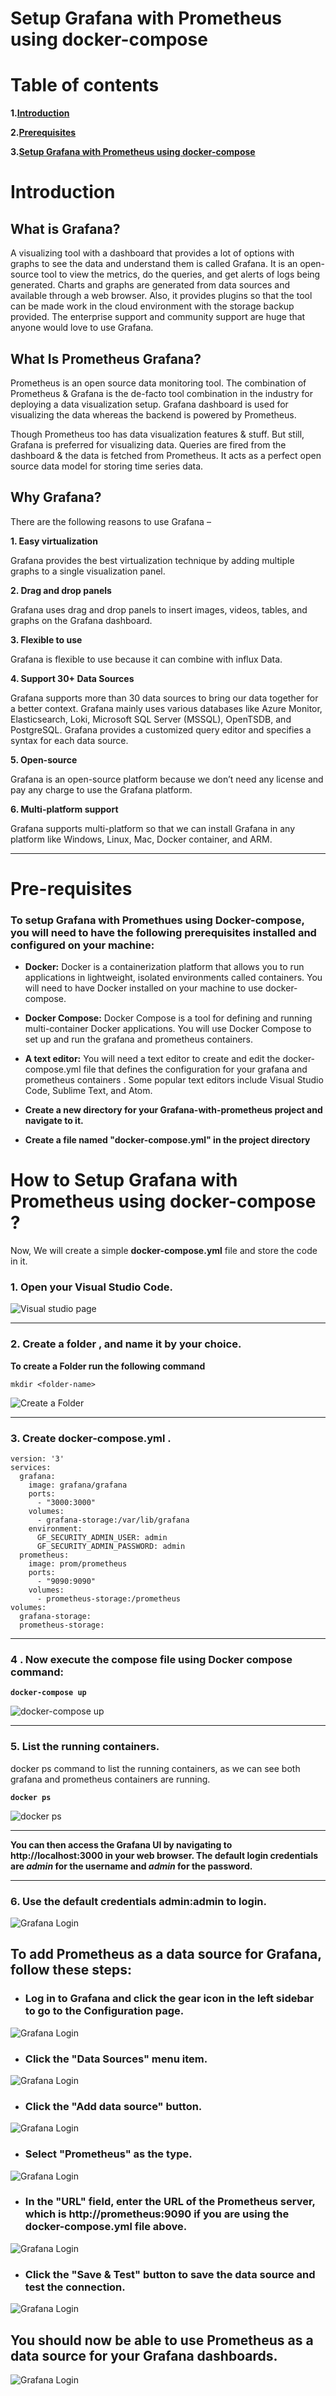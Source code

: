 # **Setup Grafana with Prometheus using docker-compose**

# **Table of contents**

**1.[Introduction](#**<Introduction>**)**

**2.[Prerequisites](#**<Pre-requisites>**)**

**3.[Setup Grafana with Prometheus using docker-compose](#how-to-setup-Grafana-with-Peometheus-using-docker-compose)**


# Introduction

## **What is Grafana?**
A visualizing tool with a dashboard that provides a lot of options with graphs to see the data and understand them is called Grafana. It is an open-source tool to view the metrics, do the queries, and get alerts of logs being generated. Charts and graphs are generated from data sources and available through a web browser. Also, it provides plugins so that the tool can be made work in the cloud environment with the storage backup provided. The enterprise support and community support are huge that anyone would love to use Grafana.

## **What Is Prometheus Grafana?**
Prometheus is an open source data monitoring tool. The combination of Prometheus & Grafana is the de-facto tool combination in the industry for deploying a data visualization setup. Grafana dashboard is used for visualizing the data whereas the backend is powered by Prometheus.

Though Prometheus too has data visualization features & stuff. But still, Grafana is preferred for visualizing data. Queries are fired from the dashboard & the data is fetched from Prometheus.
It acts as a perfect open source data model for storing time series data.

## **Why Grafana?**
There are the following reasons to use Grafana –

**1. Easy virtualization**

Grafana provides the best virtualization technique by adding multiple graphs to a single visualization panel.

**2. Drag and drop panels**

Grafana uses drag and drop panels to insert images, videos, tables, and graphs on the Grafana dashboard.

**3. Flexible to use**               

Grafana is flexible to use because it can combine with influx Data.

**4. Support 30+ Data Sources**

Grafana supports more than 30 data sources to bring our data together for a better context. Grafana mainly uses various databases like Azure Monitor, Elasticsearch, Loki, Microsoft SQL Server (MSSQL), OpenTSDB, and PostgreSQL. Grafana provides a customized query editor and specifies a syntax for each data source.

**5. Open-source**

Grafana is an open-source platform because we don’t need any license and pay any charge to use the Grafana platform.

**6. Multi-platform support**

Grafana supports multi-platform so that we can install Grafana in any platform like Windows, Linux, Mac, Docker container, and ARM.

***

# Pre-requisites

### **To setup Grafana with Promethues using Docker-compose, you will need to have the following prerequisites installed and configured on your machine:**

* **Docker:** Docker is a containerization platform that allows you to run applications in lightweight, isolated environments called containers. You will need to have Docker installed on your machine to use docker-compose.

* **Docker Compose:** Docker Compose is a tool for defining and running multi-container Docker applications. You will use Docker Compose to set up and run the grafana and prometheus containers.

* **A text editor:** You will need a text editor to create and edit the docker-compose.yml file that defines the configuration for your grafana and prometheus containers . Some popular text editors include Visual Studio Code, Sublime Text, and Atom.

* **Create a new directory for your Grafana-with-prometheus project and navigate to it.**

* **Create a file named "docker-compose.yml" in the project directory**


# How to Setup Grafana with Prometheus using docker-compose ?

Now, We will create a simple **docker-compose.yml** file and store the code in it.

### **1. Open your Visual Studio Code.**
![Visual studio page](images/vscodepage.png)

***

### **2. Create a folder , and name it by your choice.**

**To create a Folder run the following command**

`mkdir <folder-name>`

![Create a Folder](images/openfolder.png)
***

### **3. Create docker-compose.yml .**

```
version: '3'
services:
  grafana:
    image: grafana/grafana
    ports:
      - "3000:3000"
    volumes:
      - grafana-storage:/var/lib/grafana
    environment:
      GF_SECURITY_ADMIN_USER: admin
      GF_SECURITY_ADMIN_PASSWORD: admin
  prometheus:
    image: prom/prometheus
    ports:
      - "9090:9090"
    volumes:
      - prometheus-storage:/prometheus
volumes:
  grafana-storage:
  prometheus-storage:
```
***
### **4 . Now execute the compose file using Docker compose command:**

**`docker-compose up`**

![docker-compose up](images/grafanacomposeup.png)
***
### **5. List the running containers.** 

docker ps command to list the running containers, as we can see both grafana and prometheus containers are running.

**`docker ps`**

![docker ps](images/dockerpsgrafana.png)
***

**You can then access the Grafana UI by navigating to http://localhost:3000 in your web browser. The default login credentials are *admin* for the username and *admin* for the password.**

***
### **6. Use the default credentials admin:admin to login.**

![Grafana Login](images/grafanalogin.png)

## **To add Prometheus as a data source for Grafana, follow these steps:**

*  ### Log in to Grafana and click the gear icon in the left sidebar to go to the Configuration page. ###

![Grafana Login](images/gear.png)

* ### Click the "Data Sources" menu item. ###

![Grafana Login](images/datasources.png)

* ### Click the "Add data source" button. ###

![Grafana Login](images/adddatasource.png)


* ### Select "Prometheus" as the type. ###

![Grafana Login](images/prometheus.png)

* ### In the "URL" field, enter the URL of the Prometheus server, which is http://prometheus:9090 if you are using the docker-compose.yml file above. ###

![Grafana Login](images/URL.png)

* ### Click the "Save & Test" button to save the data source and test the connection. ###

![Grafana Login](images/save&test.png)


## You should now be able to use Prometheus as a data source for your Grafana dashboards. ##

![Grafana Login](images/dashboards.png)
